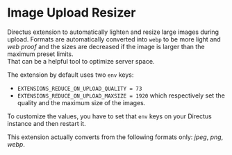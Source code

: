 # Image Upload Resizer

Directus extension to automatically lighten and resize large images during upload.
Formats are automatically converted into `webp` to be more light and _web proof_ and the sizes are decreased if the image is larger than the maximum preset limits.  
That can be a helpful tool to optimize server space.

The extension by default uses two `env` keys:
- `EXTENSIONS_REDUCE_ON_UPLOAD_QUALITY = 73`
- `EXTENSIONS_REDUCE_ON_UPLOAD_MAXSIZE = 1920`
which respectively set the quality and the maximum size of the images.

To customize the values, you have to set that `env` keys on your Directus instance and then restart it.

This extension actually converts from the following formats only: _jpeg_, _png_, _webp_.
